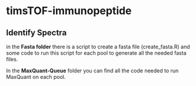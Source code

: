 # timsTOF-immunopeptide



## Identify Spectra
in the **Fasta folder** there is a script to create a fasta file (create_fasta.R) and some code to run this script for each pool to generate all the needed fasta files.

In the **MaxQuant-Queue** folder you can find all the code needed to run MaxQuant on each pool.
